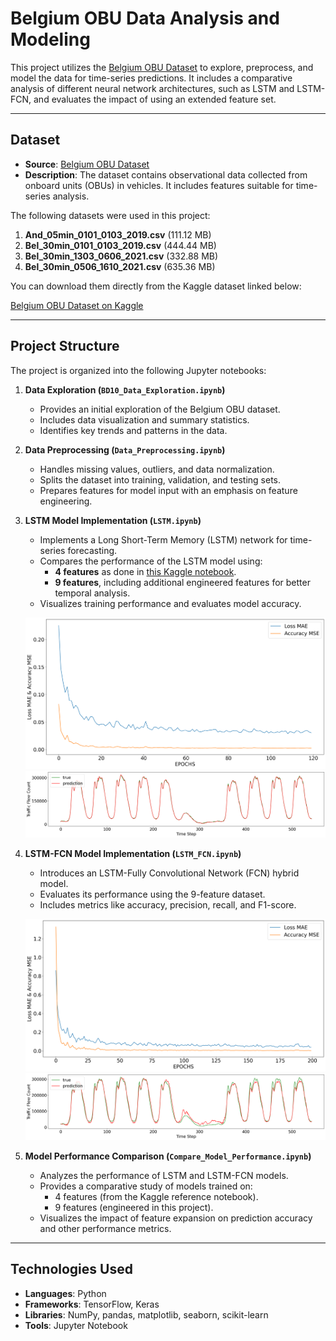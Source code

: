 # **Belgium OBU Data Analysis and Modeling**

This project utilizes the [Belgium OBU Dataset](https://www.kaggle.com/datasets/giobbu/belgium-obu/data) to explore, preprocess, and model the data for time-series predictions. It includes a comparative analysis of different neural network architectures, such as LSTM and LSTM-FCN, and evaluates the impact of using an extended feature set.

---

## **Dataset**
- **Source**: [Belgium OBU Dataset](https://www.kaggle.com/datasets/giobbu/belgium-obu/data)
- **Description**: The dataset contains observational data collected from onboard units (OBUs) in vehicles. It includes features suitable for time-series analysis.

The following datasets were used in this project:

1. **And_05min_0101_0103_2019.csv** (111.12 MB)  
2. **Bel_30min_0101_0103_2019.csv** (444.44 MB)  
3. **Bel_30min_1303_0606_2021.csv** (332.88 MB)  
4. **Bel_30min_0506_1610_2021.csv** (635.36 MB)

You can download them directly from the Kaggle dataset linked below:

[Belgium OBU Dataset on Kaggle](https://www.kaggle.com/datasets/giobbu/belgium-obu/data)

---

## **Project Structure**
The project is organized into the following Jupyter notebooks:

1. **Data Exploration (`BD10_Data_Exploration.ipynb`)**  
   - Provides an initial exploration of the Belgium OBU dataset.
   - Includes data visualization and summary statistics.
   - Identifies key trends and patterns in the data.

2. **Data Preprocessing (`Data_Preprocessing.ipynb`)**  
   - Handles missing values, outliers, and data normalization.
   - Splits the dataset into training, validation, and testing sets.
   - Prepares features for model input with an emphasis on feature engineering.

3. **LSTM Model Implementation (`LSTM.ipynb`)**  
   - Implements a Long Short-Term Memory (LSTM) network for time-series forecasting.
   - Compares the performance of the LSTM model using:
     - **4 features** as done in [this Kaggle notebook](https://www.kaggle.com/code/giobbu/simple-lstm-tensorflow).
     - **9 features**, including additional engineered features for better temporal analysis.
   - Visualizes training performance and evaluates model accuracy.

   ![LSTM Loss and Accuracy](./images/LSTM_loss_accuracy.png)
   ![LSTM Results](./images/LSTM_result.png)

4. **LSTM-FCN Model Implementation (`LSTM_FCN.ipynb`)**  
   - Introduces an LSTM-Fully Convolutional Network (FCN) hybrid model.
   - Evaluates its performance using the 9-feature dataset.
   - Includes metrics like accuracy, precision, recall, and F1-score.

   ![LSTM-FCN Loss and Accuracy](./images/LSTM_FCN_Loss_accuracy.png)
   ![LSTM-FCN Results](./images/LSTM_FCN_result.png)

5. **Model Performance Comparison (`Compare_Model_Performance.ipynb`)**  
   - Analyzes the performance of LSTM and LSTM-FCN models.
   - Provides a comparative study of models trained on:
     - 4 features (from the Kaggle reference notebook).
     - 9 features (engineered in this project).
   - Visualizes the impact of feature expansion on prediction accuracy and other performance metrics.

---

## **Technologies Used**
- **Languages**: Python  
- **Frameworks**: TensorFlow, Keras  
- **Libraries**: NumPy, pandas, matplotlib, seaborn, scikit-learn  
- **Tools**: Jupyter Notebook  
